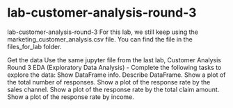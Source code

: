 # lab-customer-analysis-round-3
lab-customer-analysis-round-3
For this lab, we still keep using the marketing_customer_analysis.csv file. You can find the file in the files_for_lab folder.

Get the data
Use the same jupyter file from the last lab, Customer Analysis Round 3
EDA (Exploratory Data Analysis) - Complete the following tasks to explore the data:
Show DataFrame info.
Describe DataFrame.
Show a plot of the total number of responses.
Show a plot of the response rate by the sales channel.
Show a plot of the response rate by the total claim amount.
Show a plot of the response rate by income.
